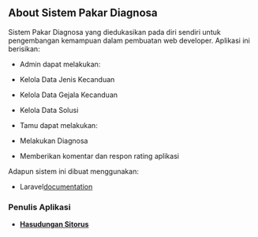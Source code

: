 

## About Sistem Pakar Diagnosa

Sistem Pakar Diagnosa yang diedukasikan pada diri sendiri untuk pengembangan kemampuan dalam
pembuatan web developer. Aplikasi ini berisikan:
- Admin dapat melakukan:
- Kelola Data Jenis Kecanduan
- Kelola Data Gejala Kecanduan
- Kelola Data Solusi

- Tamu dapat melakukan:
- Melakukan Diagnosa
- Memberikan komentar dan respon rating aplikasi

Adapun sistem ini dibuat menggunakan:
- Laravel[documentation](https://laravel.com/docs)

### Penulis Aplikasi

- **[Hasudungan Sitorus](https://twitter.com/jung_doeng)**
